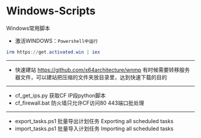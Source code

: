 # Windows-Scripts
Windows常用脚本

- 激活WINDOWS：`Powershell中运行`
```Powershell
irm https://get.activated.win | iex
```
---
- 快速建站   https://github.com/x64architecture/wnmp
  有时候需要转移服务器文件，可以建站把压缩的文件夹放目录里，达到快速下载的目的
---
- cf_get_ips.py 获取CF IP段python脚本
- cf_firewall.bat 防火墙只允许CF访问80 443端口批处理
---
- export_tasks.ps1 批量导出计划任务 Exporting all scheduled tasks 
- import_tasks.ps1 批量导入计划任务 Importing all scheduled tasks
